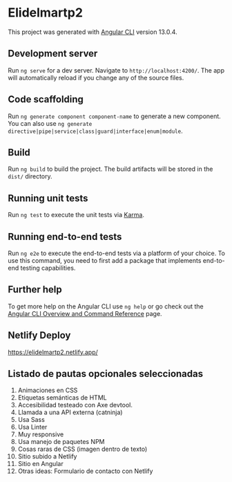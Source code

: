 # Elidelmartp2

This project was generated with [Angular CLI](https://github.com/angular/angular-cli) version 13.0.4.

## Development server

Run `ng serve` for a dev server. Navigate to `http://localhost:4200/`. The app will automatically reload if you change any of the source files.

## Code scaffolding

Run `ng generate component component-name` to generate a new component. You can also use `ng generate directive|pipe|service|class|guard|interface|enum|module`.

## Build

Run `ng build` to build the project. The build artifacts will be stored in the `dist/` directory.

## Running unit tests

Run `ng test` to execute the unit tests via [Karma](https://karma-runner.github.io).

## Running end-to-end tests

Run `ng e2e` to execute the end-to-end tests via a platform of your choice. To use this command, you need to first add a package that implements end-to-end testing capabilities.

## Further help

To get more help on the Angular CLI use `ng help` or go check out the [Angular CLI Overview and Command Reference](https://angular.io/cli) page.

## Netlify Deploy

https://elidelmartp2.netlify.app/

## Listado de pautas opcionales seleccionadas

1. Animaciones en CSS
2. Etiquetas semánticas de HTML
3. Accesibilidad testeado con Axe devtool.
4. Llamada a una API externa (catninja)
5. Usa Sass
6. Usa Linter
7. Muy responsive
8. Usa manejo de paquetes NPM
9. Cosas raras de CSS (imagen dentro de texto)
10. Sitio subido a Netlify
11. Sitio en Angular
12. Otras ideas: Formulario de contacto con Netlify

